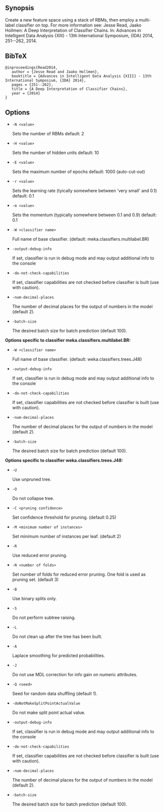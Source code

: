 ## Synopsis
Create a new feature space using a stack of RBMs, then employ a multi-label classifier on top. For more information see:
Jesse Read, Jaako Hollmen: A Deep Interpretation of Classifier Chains. In: Advances in Intelligent Data Analysis {XIII} - 13th International Symposium, {IDA} 2014, 251--262, 2014.

## BibTeX
```
@inproceedings{Read2014,
   author = {Jesse Read and Jaako Hollmen},
   booktitle = {Advances in Intelligent Data Analysis {XIII} - 13th International Symposium, {IDA} 2014},
   pages = {251--262},
   title = {A Deep Interpretation of Classifier Chains},
   year = {2014}
}
```
## Options
* `-N <value>`

    Sets the number of RBMs
    default: 2

* `-H <value>`

    Sets the number of hidden units
    default: 10

* `-E <value>`

    Sets the maximum number of epochs
    default: 1000	(auto-cut-out)

* `-r <value>`

    Sets the learning rate (tyically somewhere between 'very small' and 0.1)
    default: 0.1

* `-m <value>`

    Sets the momentum (typically somewhere between 0.1 and 0.9)
    default: 0.1

* `-W <classifier name>`

    Full name of base classifier.
    (default: meka.classifiers.multilabel.BR)

* `-output-debug-info`

    If set, classifier is run in debug mode and
    may output additional info to the console

* `-do-not-check-capabilities`

    If set, classifier capabilities are not checked before classifier is built
    (use with caution).

* `-num-decimal-places`

    The number of decimal places for the output of numbers in the model (default 2).

* `-batch-size`

    The desired batch size for batch prediction  (default 100).

**Options specific to classifier meka.classifiers.multilabel.BR:**

* `-W <classifier name>`

    Full name of base classifier.
    (default: weka.classifiers.trees.J48)

* `-output-debug-info`

    If set, classifier is run in debug mode and
    may output additional info to the console

* `-do-not-check-capabilities`

    If set, classifier capabilities are not checked before classifier is built
    (use with caution).

* `-num-decimal-places`

    The number of decimal places for the output of numbers in the model (default 2).

* `-batch-size`

    The desired batch size for batch prediction  (default 100).

**Options specific to classifier weka.classifiers.trees.J48:**

* `-U`

    Use unpruned tree.

* `-O`

    Do not collapse tree.

* `-C <pruning confidence>`

    Set confidence threshold for pruning.
    (default 0.25)

* `-M <minimum number of instances>`

    Set minimum number of instances per leaf.
    (default 2)

* `-R`

    Use reduced error pruning.

* `-N <number of folds>`

    Set number of folds for reduced error
    pruning. One fold is used as pruning set.
    (default 3)

* `-B`

    Use binary splits only.

* `-S`

    Do not perform subtree raising.

* `-L`

    Do not clean up after the tree has been built.

* `-A`

    Laplace smoothing for predicted probabilities.

* `-J`

    Do not use MDL correction for info gain on numeric attributes.

* `-Q <seed>`

    Seed for random data shuffling (default 1).

* `-doNotMakeSplitPointActualValue`

    Do not make split point actual value.

* `-output-debug-info`

    If set, classifier is run in debug mode and
    may output additional info to the console

* `-do-not-check-capabilities`

    If set, classifier capabilities are not checked before classifier is built
    (use with caution).

* `-num-decimal-places`

    The number of decimal places for the output of numbers in the model (default 2).

* `-batch-size`

    The desired batch size for batch prediction  (default 100).
